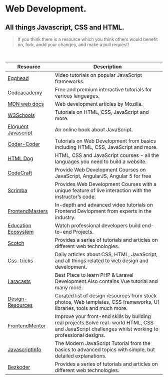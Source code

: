 # Web Development.
## All things Javascript, CSS and HTML.
> If you think there is a resource which you think others would benefit on, fork, andd your changes, and make a pull request!
<br>

| Resource                                                                            | Description                                                                                                                                          |
| ----------------------------------------------------------------------------------- | ---------------------------------------------------------------------------------------------------------------------------------------------------- |
| [Egghead](https://egghead.io/)                                                      | Video tutorials on popular JavaScript frameworks.                                                                                                    |
| [Codeacademy](https://www.codecademy.com/)                                          | Free and premium interactive tutorials for various languages.                                                                                        |
| [MDN web docs](https://developer.mozilla.org/en-US/docs/Learn)                      | Web development articles by Mozilla.                                                                                                                 |
| [W3Schools](https://www.w3schools.com/)                                             | Tutorials on HTML, CSS, JavaScript and more.                                                                                                         |
| [Eloguent Javascript](https://eloquentjavascript.net/)                              | An online book about JavaScript.                                                                                                                     |
| [Coder-Coder](https://coder-coder.com/)                                             | Tutorials on Web Development from basics including HTML, CSS, JavaScript and more.                                                                   |
| [HTML Dog](https://www.htmldog.com/)                                                | HTML, CSS and JavaScript courses - all the languages you need to build a website.                                                                    |
| [CodeCraft](https://codecraft.tv/)                                                  | Provide Web Development Courses on JavaScript, AngularJS, Angular 5 for free                                                                         |
| [Scrimba](https://scrimba.com/)                                                     | Provides Web Development Courses with a unique feature of live interaction with the instructor’s code.                                               |
| [FrontendMasters](https://frontendmasters.com/)                                     | In-depth and advanced video tutorials on Frontend Devlopment from experts in the industry.                                                           |
| [Education Ecosystem](https://www.education-ecosystem.com/)                         | Watch professional developers build end-to-end Projects.                                                                                             |
| [Scotch](https://scotch.io/)                                                        | Provides a series of tutorials and articles on different web technologies.                                                                           |
| [Css-tricks](https://css-tricks.com/)                                               | Daily articles about CSS, HTML, JavaScript, and all things related to web design and development.                                                    |
| [Laracasts](https://laracasts.com/)                                                 | Best Place to learn PHP & Laravel Development.Also contains Vue tutorial and many more.                                                              |
| [Design-Resources](https://github.com/bradtraversy/design-resources-for-developers) | Curated list of design resources from stock photos, Web templates, CSS frameworks, UI libraries, tools and much more.                                |
| [FrontendMentor](https://www.frontendmentor.io)                                     | Improve your front-end skills by building real projects.Solve real-world HTML, CSS and JavaScript challenges whilst working to professional designs. |
| [JavascriptInfo](https://javascript.info/)                                          | The Modern JavaScript Tutorial from the basics to advanced topics with simple, but detailed explanations.                                            |
| [Bezkoder](https://bezkoder.com/)                                                   | Provides a series of tutorials and articles on different web technologies.                                                                           |